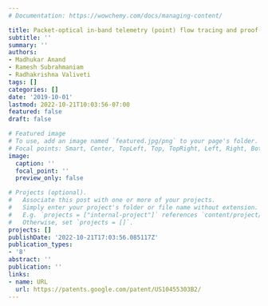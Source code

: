 ```yaml
---
# Documentation: https://wowchemy.com/docs/managing-content/

title: Packet-optical in-band telemetry (point) flow tracing and proof-of-transit
subtitle: ''
summary: ''
authors:
- Madhukar Anand
- Ramesh Subrahmaniam
- Radhakrishna Valiveti
tags: []
categories: []
date: '2019-10-01'
lastmod: 2022-10-21T10:03:56-07:00
featured: false
draft: false

# Featured image
# To use, add an image named `featured.jpg/png` to your page's folder.
# Focal points: Smart, Center, TopLeft, Top, TopRight, Left, Right, BottomLeft, Bottom, BottomRight.
image:
  caption: ''
  focal_point: ''
  preview_only: false

# Projects (optional).
#   Associate this post with one or more of your projects.
#   Simply enter your project's folder or file name without extension.
#   E.g. `projects = ["internal-project"]` references `content/project/deep-learning/index.md`.
#   Otherwise, set `projects = []`.
projects: []
publishDate: '2022-10-21T17:03:56.085117Z'
publication_types:
- '8'
abstract: ''
publication: ''
links:
- name: URL
  url: https://patents.google.com/patent/US10455303B2/
---
```

